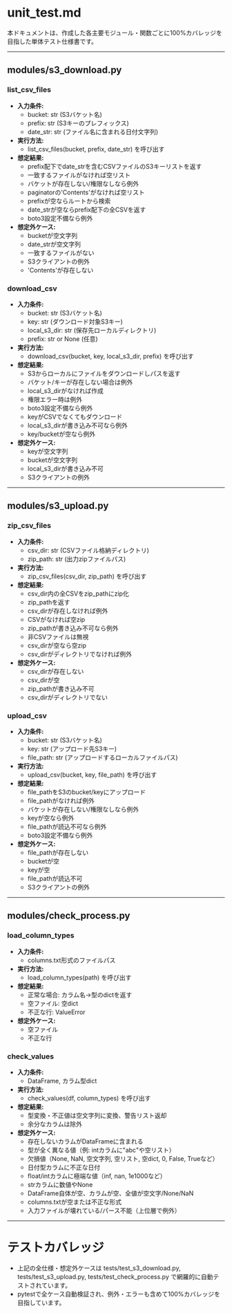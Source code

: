 # unit_test.md

本ドキュメントは、作成した各主要モジュール・関数ごとに100%カバレッジを目指した単体テスト仕様書です。

---

## modules/s3_download.py

### list_csv_files
- **入力条件:**
    - bucket: str (S3バケット名)
    - prefix: str (S3キーのプレフィックス)
    - date_str: str (ファイル名に含まれる日付文字列)
- **実行方法:**
    - list_csv_files(bucket, prefix, date_str) を呼び出す
- **想定結果:**
    - prefix配下でdate_strを含むCSVファイルのS3キーリストを返す
    - 一致するファイルがなければ空リスト
    - バケットが存在しない/権限なしなら例外
    - paginatorの'Contents'がなければ空リスト
    - prefixが空ならルートから検索
    - date_strが空ならprefix配下の全CSVを返す
    - boto3設定不備なら例外
- **想定外ケース:**
    - bucketが空文字列
    - date_strが空文字列
    - 一致するファイルがない
    - S3クライアントの例外
    - 'Contents'が存在しない

### download_csv
- **入力条件:**
    - bucket: str (S3バケット名)
    - key: str (ダウンロード対象S3キー)
    - local_s3_dir: str (保存先ローカルディレクトリ)
    - prefix: str or None (任意)
- **実行方法:**
    - download_csv(bucket, key, local_s3_dir, prefix) を呼び出す
- **想定結果:**
    - S3からローカルにファイルをダウンロードしパスを返す
    - バケット/キーが存在しない場合は例外
    - local_s3_dirがなければ作成
    - 権限エラー時は例外
    - boto3設定不備なら例外
    - keyがCSVでなくてもダウンロード
    - local_s3_dirが書き込み不可なら例外
    - key/bucketが空なら例外
- **想定外ケース:**
    - keyが空文字列
    - bucketが空文字列
    - local_s3_dirが書き込み不可
    - S3クライアントの例外

---

## modules/s3_upload.py

### zip_csv_files
- **入力条件:**
    - csv_dir: str (CSVファイル格納ディレクトリ)
    - zip_path: str (出力zipファイルパス)
- **実行方法:**
    - zip_csv_files(csv_dir, zip_path) を呼び出す
- **想定結果:**
    - csv_dir内の全CSVをzip_pathにzip化
    - zip_pathを返す
    - csv_dirが存在しなければ例外
    - CSVがなければ空zip
    - zip_pathが書き込み不可なら例外
    - 非CSVファイルは無視
    - csv_dirが空なら空zip
    - csv_dirがディレクトリでなければ例外
- **想定外ケース:**
    - csv_dirが存在しない
    - csv_dirが空
    - zip_pathが書き込み不可
    - csv_dirがディレクトリでない

### upload_csv
- **入力条件:**
    - bucket: str (S3バケット名)
    - key: str (アップロード先S3キー)
    - file_path: str (アップロードするローカルファイルパス)
- **実行方法:**
    - upload_csv(bucket, key, file_path) を呼び出す
- **想定結果:**
    - file_pathをS3のbucket/keyにアップロード
    - file_pathがなければ例外
    - バケットが存在しない/権限なしなら例外
    - keyが空なら例外
    - file_pathが読込不可なら例外
    - boto3設定不備なら例外
- **想定外ケース:**
    - file_pathが存在しない
    - bucketが空
    - keyが空
    - file_pathが読込不可
    - S3クライアントの例外

---

## modules/check_process.py

### load_column_types
- **入力条件:**
    - columns.txt形式のファイルパス
- **実行方法:**
    - load_column_types(path) を呼び出す
- **想定結果:**
    - 正常な場合: カラム名→型のdictを返す
    - 空ファイル: 空dict
    - 不正な行: ValueError
- **想定外ケース:**
    - 空ファイル
    - 不正な行

### check_values
- **入力条件:**
    - DataFrame, カラム型dict
- **実行方法:**
    - check_values(df, column_types) を呼び出す
- **想定結果:**
    - 型変換・不正値は空文字列に変換、警告リスト返却
    - 余分なカラムは除外
- **想定外ケース:**
    - 存在しないカラムがDataFrameに含まれる
    - 型が全く異なる値（例: intカラムに"abc"や空リスト）
    - 欠損値（None, NaN, 空文字列, 空リスト, 空dict, 0, False, Trueなど）
    - 日付型カラムに不正な日付
    - float/intカラムに極端な値（inf, nan, 1e1000など）
    - strカラムに数値やNone
    - DataFrame自体が空、カラムが空、全値が空文字/None/NaN
    - columns.txtが空または不正な形式
    - 入力ファイルが壊れている/パース不能（上位層で例外）

---

# テストカバレッジ

- 上記の全仕様・想定外ケースは tests/test_s3_download.py, tests/test_s3_upload.py, tests/test_check_process.py で網羅的に自動テストされています。
- pytestで全ケース自動検証され、例外・エラーも含めて100%カバレッジを目指しています。
